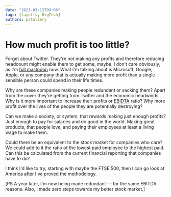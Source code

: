 ```yaml
---
date: "2023-03-12T09:06"
tags: [layoffs, BigTech]
authors: pstollery
---
```


# How much profit is too little?

Forget about Twitter. They're not making any profits and therefore reducing headcount might enable them to get some, maybe. I don't care obviously, as I'm [full mastodon](https://social.lol/@phils) now. What I'm talking about is Microsoft, Google, Apple, or any company that is actually making more profit than a single sensible person could spend in their life times.

<!-- truncate -->

Why are these companies making people redundant or sacking them? Apart from the cover they're getting from Twitter and the economic headwinds. Why is it more important to increase their profits or [EBIDTA](https://www.british-business-bank.co.uk/business-guidance/guidance-articles/finance/what-is-ebitda) ratio? Why more profit over the lives of the people they are potentially destroying? 

Can we make a society, or system, that rewards making just enough profits? Just enough to pay for salaries and do good in the world. Making great products, that people love, and paying their employees at least a living wage to make them.

Could there be an equivalent to the stock market for companies who care? We could add to it the ratio of the lowest paid employee to the highest paid. Can this be calculated from the current financial reporting that companies have to do?

I think I'd like to try, starting with maybe the FTSE 500, then I can go look at America after I've proved the methodology.

[PS A year later, I'm now being made redundant — for the same EBITDA reasons. Also, I made zero steps towards my better stock market.]